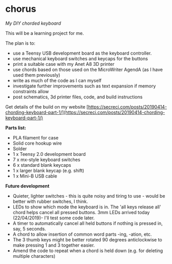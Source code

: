 # chorus
*My DIY chorded keyboard*

This will be a learning project for me. 

The plan is to:
* use a Teensy USB development board as the keyboard controller.
* use mechanical keyboard switches and keycaps for the buttons
* print a suitable case with my Anet A8 3D printer
* use chords based on those used on the MicroWriter AgendA (as I have used them previously)
* write as much of the code as I can myself
* investigate further improvements such as text expansion if memory constraints allow
* post schematics, 3d printer files, code, and build instructions

Get details of the build on my website [https://secreci.com/posts/20190414-chording-keyboard-part-1/](https://secreci.com/posts/20190414-chording-keyboard-part-1/)

**Parts list:**
* PLA filament for case
* Solid core hookup wire
* Solder
* 1 x Teensy 2.0 development board
* 7 x mx-style keyboard switches
* 6 x standard blank keycaps
* 1 x larger  blank keycap (e.g. shift)
* 1 x Mini-B USB cable

**Future development**
* Quieter, lighter switches - this is quite noisy and tiring to use - would be better with rubber switches, I think.
* LEDs to show which mode the keyboard is in. The 'all keys release all' chord helps cancel all pressed buttons.
  3mm LEDs arrived today (22/04/2019)- I'll test some code later. 
* A timer to automatically cancel all held buttons if nothing is pressed in, say, 5 seconds.
* A chord to allow insertion of common word parts -ing, -ation, etc.
* The 3 thumb keys might be better rotated 90 degrees anticlockwise to make pressing 1 and 3 together easier.
* Amend the code to repeat when a chord is held down (e.g. for deleting multiple characters)

